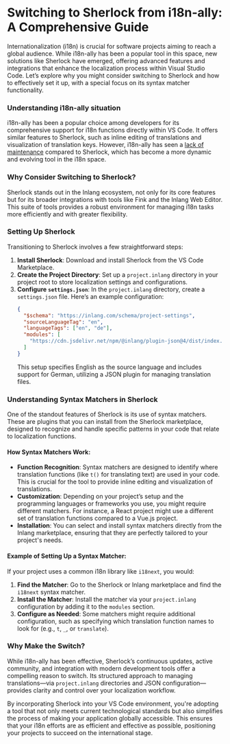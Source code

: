 # Switching to Sherlock from i18n-ally: A Comprehensive Guide

Internationalization (i18n) is crucial for software projects aiming to reach a global audience. While i18n-ally has been a popular tool in this space, new solutions like Sherlock have emerged, offering advanced features and integrations that enhance the localization process within Visual Studio Code. Let’s explore why you might consider switching to Sherlock and how to effectively set it up, with a special focus on its syntax matcher functionality.

### Understanding i18n-ally situation

i18n-ally has been a popular choice among developers for its comprehensive support for i18n functions directly within VS Code. It offers similar features to Sherlock, such as inline editing of translations and visualization of translation keys. However, i18n-ally has seen a [lack of maintenance](https://github.com/lokalise/i18n-ally/pull/1048) compared to Sherlock, which has become a more dynamic and evolving tool in the i18n space.

### Why Consider Switching to Sherlock?

Sherlock stands out in the Inlang ecosystem, not only for its core features but for its broader integrations with tools like Fink and the Inlang Web Editor. This suite of tools provides a robust environment for managing i18n tasks more efficiently and with greater flexibility.

### Setting Up Sherlock

Transitioning to Sherlock involves a few straightforward steps:
1. **Install Sherlock**: Download and install Sherlock from the VS Code Marketplace.
2. **Create the Project Directory**: Set up a `project.inlang` directory in your project root to store localization settings and configurations.
3. **Configure `settings.json`**: In the `project.inlang` directory, create a `settings.json` file. Here’s an example configuration:
   ```json
   {
     "$schema": "https://inlang.com/schema/project-settings",
     "sourceLanguageTag": "en",
     "languageTags": ["en", "de"],
     "modules": [
       "https://cdn.jsdelivr.net/npm/@inlang/plugin-json@4/dist/index.js"
     ]
   }
   ```
   This setup specifies English as the source language and includes support for German, utilizing a JSON plugin for managing translation files.

### Understanding Syntax Matchers in Sherlock

One of the standout features of Sherlock is its use of syntax matchers. These are plugins that you can install from the Sherlock marketplace, designed to recognize and handle specific patterns in your code that relate to localization functions.

#### How Syntax Matchers Work:
- **Function Recognition**: Syntax matchers are designed to identify where translation functions (like `t()` for translating text) are used in your code. This is crucial for the tool to provide inline editing and visualization of translations.
- **Customization**: Depending on your project’s setup and the programming languages or frameworks you use, you might require different matchers. For instance, a React project might use a different set of translation functions compared to a Vue.js project.
- **Installation**: You can select and install syntax matchers directly from the Inlang marketplace, ensuring that they are perfectly tailored to your project's needs.

#### Example of Setting Up a Syntax Matcher:
If your project uses a common i18n library like `i18next`, you would:
1. **Find the Matcher**: Go to the Sherlock or Inlang marketplace and find the `i18next` syntax matcher.
2. **Install the Matcher**: Install the matcher via your `project.inlang` configuration by adding it to the `modules` section.
3. **Configure as Needed**: Some matchers might require additional configuration, such as specifying which translation function names to look for (e.g., `t`, `_`, or `translate`).

### Why Make the Switch?

While i18n-ally has been effective, Sherlock’s continuous updates, active community, and integration with modern development tools offer a compelling reason to switch. Its structured approach to managing translations—via `project.inlang` directories and JSON configuration—provides clarity and control over your localization workflow.

By incorporating Sherlock into your VS Code environment, you're adopting a tool that not only meets current technological standards but also simplifies the process of making your application globally accessible. This ensures that your i18n efforts are as efficient and effective as possible, positioning your projects to succeed on the international stage.